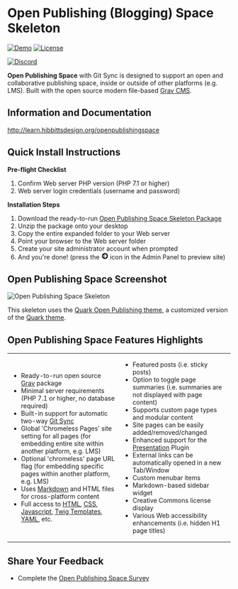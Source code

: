 # Open Publishing (Blogging) Space Skeleton

[![Demo](https://img.shields.io/badge/Demo-OpenPublishingSpace-blue.svg?style=flat-square)](http://demo.hibbittsdesign.org/grav-open-publishing/)
[![License](https://img.shields.io/badge/License-MIT-blue.svg?style=flat-square)](https://github.com/hibbitts-design/grav-skeleton-open-publishing-space/blob/master/LICENSE)

[![Discord](https://img.shields.io/discord/501836936584101899.svg?logo=discord&colorB=728ADA&label=Discord%20Chat)](https://chat.getgrav.org)

**Open Publishing Space** with Git Sync is designed to support an open and collaborative publishing space, inside or outside of other platforms (e.g. LMS). Built with the open source modern file-based [Grav CMS](http://getgrav.org).

Information and Documentation
---
http://learn.hibbittsdesign.org/openpublishingspace

Quick Install Instructions
---
**Pre-flight Checklist**  

1. Confirm Web server PHP version (PHP 7.1 or higher)
2. Web server login credentials (username and password)

**Installation Steps**  

1. Download the ready-to-run [Open Publishing Space Skeleton Package](http://hibbittsdesign.org/blog/downloads/grav-skeleton-open-publishing-space-site.zip)
2. Unzip the package onto your desktop  
3. Copy the entire expanded folder to your Web server  
4. Point your browser to the Web server folder  
5. Create your site administrator account when prompted  
6. And you're done! (press the ![Right Arrow Circle Icon](https://github.com/paulhibbitts/github-repo-images/blob/master/fa-arrow-circle-right.png?raw=true) icon in the Admin Panel to preview site)

Open Publishing Space Screenshot
---
![ Open Publishing Space Skeleton](screenshot.jpg)

This skeleton uses the [Quark Open Publishing theme](https://github.com/hibbitts-design/grav-theme-quark-open-publishing), a customized version of the [Quark theme](https://github.com/getgrav/grav-theme-quark).

Open Publishing Space Features Highlights
---
<table cellpadding="2" cellspacing="2" width="100%">
	<tbody>
		<tr>
			<td width="50%">
				<ul>
					<li>Ready-to-run open source <a href="http://getgrav.org">Grav</a> package</li>
					<li>Minimal server requirements (PHP 7.1 or higher, no database required)</li>
					<li>Built-in support for automatic two-way <a href="https://github.com/trilbymedia/grav-plugin-git-sync">Git Sync</a></li>
					<li>Global 'Chromeless Pages' site setting for all pages (for embedding entire site within another platform, e.g. LMS)
					<li>Optional 'chromeless' page URL flag (for embedding specific pages within another platform, e.g. LMS)
	        <li>Uses <a href="https://daringfireball.net/projects/markdown/">Markdown</a> and HTML files for cross-platform content</li>				
					<li>Full access to <a href="https://www.w3schools.com/html/default.asp">HTML</a>, <a href="https://www.w3schools.com/css/default.asp">CSS</a>, <a href="https://www.w3schools.com/js/default.asp">Javascript</a>, <a href="https://twig.symfony.com/doc/2.x/">Twig Templates</a>, <a href="http://www.yaml.org/">YAML</a>, etc.</li>
				</ul>
			</td>
			<td width="50%">
				<ul>
					<li>Featured posts (i.e. sticky posts)</li>
					<li>Option to toggle page summaries (i.e. summaries are not displayed with page content)</li>
					<li>Supports custom page types and modular content</li>
					<li>Site pages can be easily added/removed/changed</li>
					<li>Enhanced support for the <a href="https://github.com/OleVik/grav-plugin-presentation">Presentation</a> Plugin</li>
					<li>External links can be automatically opened in a new Tab/Window</li>
          <li>Custom menubar items</li>
					<li>Markdown-based sidebar widget</li>
          <li>Creative Commons license display</li>
          <li>Various Web accessibility enhancements (i.e. hidden H1 page titles)</li>
				</ul>
			</td>
		</tr>
	</tbody>
</table>

Share Your Feedback
---
* Complete the [Open Publishing Space Survey](https://goo.gl/forms/WtGdm1UFJ7BJj1N53)
